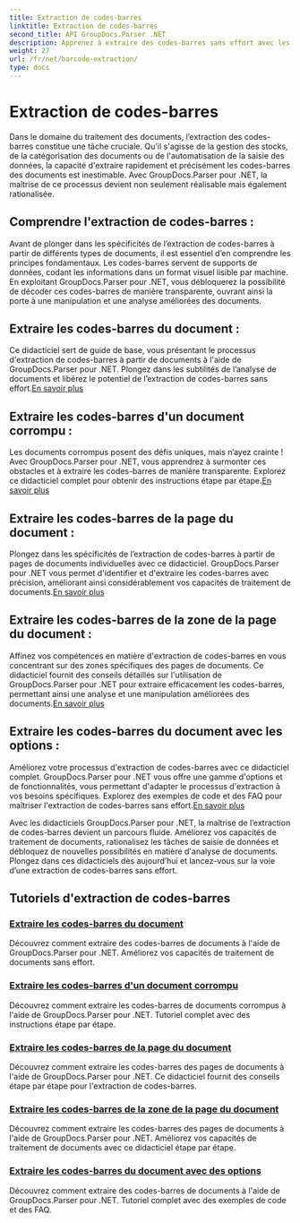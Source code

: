 ```yaml
---
title: Extraction de codes-barres
linktitle: Extraction de codes-barres
second_title: API GroupDocs.Parser .NET
description: Apprenez à extraire des codes-barres sans effort avec les didacticiels GroupDocs.Parser pour .NET. Améliorez vos capacités de traitement de documents dès maintenant !
weight: 27
url: /fr/net/barcode-extraction/
type: docs
---
```

# Extraction de codes-barres


Dans le domaine du traitement des documents, l’extraction des codes-barres constitue une tâche cruciale. Qu'il s'agisse de la gestion des stocks, de la catégorisation des documents ou de l'automatisation de la saisie des données, la capacité d'extraire rapidement et précisément les codes-barres des documents est inestimable. Avec GroupDocs.Parser pour .NET, la maîtrise de ce processus devient non seulement réalisable mais également rationalisée.

## Comprendre l'extraction de codes-barres :

Avant de plonger dans les spécificités de l’extraction de codes-barres à partir de différents types de documents, il est essentiel d’en comprendre les principes fondamentaux. Les codes-barres servent de supports de données, codant les informations dans un format visuel lisible par machine. En exploitant GroupDocs.Parser pour .NET, vous débloquerez la possibilité de décoder ces codes-barres de manière transparente, ouvrant ainsi la porte à une manipulation et une analyse améliorées des documents.

## Extraire les codes-barres du document :
 Ce didacticiel sert de guide de base, vous présentant le processus d'extraction de codes-barres à partir de documents à l'aide de GroupDocs.Parser pour .NET. Plongez dans les subtilités de l’analyse de documents et libérez le potentiel de l’extraction de codes-barres sans effort.[En savoir plus](./extract-barcodes-from-document/)

## Extraire les codes-barres d'un document corrompu :
Les documents corrompus posent des défis uniques, mais n’ayez crainte ! Avec GroupDocs.Parser pour .NET, vous apprendrez à surmonter ces obstacles et à extraire les codes-barres de manière transparente. Explorez ce didacticiel complet pour obtenir des instructions étape par étape.[En savoir plus](./extract-barcodes-from-corrupted-document/)

## Extraire les codes-barres de la page du document :
 Plongez dans les spécificités de l’extraction de codes-barres à partir de pages de documents individuelles avec ce didacticiel. GroupDocs.Parser pour .NET vous permet d'identifier et d'extraire les codes-barres avec précision, améliorant ainsi considérablement vos capacités de traitement de documents.[En savoir plus](./extract-barcodes-from-document-page/)

## Extraire les codes-barres de la zone de la page du document :
 Affinez vos compétences en matière d'extraction de codes-barres en vous concentrant sur des zones spécifiques des pages de documents. Ce didacticiel fournit des conseils détaillés sur l'utilisation de GroupDocs.Parser pour .NET pour extraire efficacement les codes-barres, permettant ainsi une analyse et une manipulation améliorées des documents.[En savoir plus](./extract-barcodes-from-document-page-area/)

## Extraire les codes-barres du document avec les options :
Améliorez votre processus d'extraction de codes-barres avec ce didacticiel complet. GroupDocs.Parser pour .NET vous offre une gamme d'options et de fonctionnalités, vous permettant d'adapter le processus d'extraction à vos besoins spécifiques. Explorez des exemples de code et des FAQ pour maîtriser l'extraction de codes-barres sans effort.[En savoir plus](./extract-barcodes-from-document-with-options/)

Avec les didacticiels GroupDocs.Parser pour .NET, la maîtrise de l’extraction de codes-barres devient un parcours fluide. Améliorez vos capacités de traitement de documents, rationalisez les tâches de saisie de données et débloquez de nouvelles possibilités en matière d'analyse de documents. Plongez dans ces didacticiels dès aujourd’hui et lancez-vous sur la voie d’une extraction de codes-barres sans effort.
## Tutoriels d'extraction de codes-barres
### [Extraire les codes-barres du document](./extract-barcodes-from-document/)
Découvrez comment extraire des codes-barres de documents à l'aide de GroupDocs.Parser pour .NET. Améliorez vos capacités de traitement de documents sans effort.
### [Extraire les codes-barres d'un document corrompu](./extract-barcodes-from-corrupted-document/)
Découvrez comment extraire les codes-barres de documents corrompus à l'aide de GroupDocs.Parser pour .NET. Tutoriel complet avec des instructions étape par étape.
### [Extraire les codes-barres de la page du document](./extract-barcodes-from-document-page/)
Découvrez comment extraire les codes-barres des pages de documents à l'aide de GroupDocs.Parser pour .NET. Ce didacticiel fournit des conseils étape par étape pour l'extraction de codes-barres.
### [Extraire les codes-barres de la zone de la page du document](./extract-barcodes-from-document-page-area/)
Découvrez comment extraire les codes-barres des pages de documents à l'aide de GroupDocs.Parser pour .NET. Améliorez vos capacités de traitement de documents avec ce didacticiel étape par étape.
### [Extraire les codes-barres du document avec des options](./extract-barcodes-from-document-with-options/)
Découvrez comment extraire des codes-barres de documents à l'aide de GroupDocs.Parser pour .NET. Tutoriel complet avec des exemples de code et des FAQ.